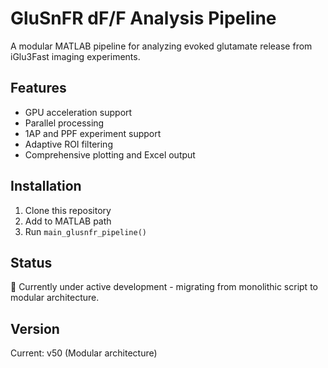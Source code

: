 # GluSnFR dF/F Analysis Pipeline

A modular MATLAB pipeline for analyzing evoked glutamate release from iGlu3Fast imaging experiments.

## Features
- GPU acceleration support
- Parallel processing
- 1AP and PPF experiment support
- Adaptive ROI filtering
- Comprehensive plotting and Excel output

## Installation
1. Clone this repository
2. Add to MATLAB path
3. Run `main_glusnfr_pipeline()`

## Status
🚧 Currently under active development - migrating from monolithic script to modular architecture.

## Version
Current: v50 (Modular architecture)